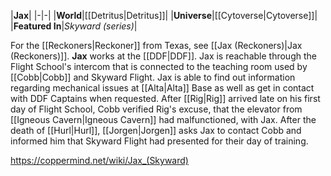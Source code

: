 |**Jax**|
|-|-|
|**World**|[[Detritus\|Detritus]]|
|**Universe**|[[Cytoverse\|Cytoverse]]|
|**Featured In**|*Skyward (series)*|

For the [[Reckoners\|Reckoner]] from Texas, see [[Jax (Reckoners)\|Jax (Reckoners)]].
**Jax** works at the [[DDF\|DDF]]. Jax is reachable through the Flight School's intercom that is connected to the teaching room used by [[Cobb\|Cobb]] and Skyward Flight. Jax is able to find out information regarding mechanical issues at [[Alta\|Alta]] Base as well as get in contact with DDF Captains when requested.
After [[Rig\|Rig]] arrived late on his first day of Flight School, Cobb verified Rig's excuse, that the elevator from [[Igneous Cavern\|Igneous Cavern]] had malfunctioned, with Jax. After the death of [[Hurl\|Hurl]], [[Jorgen\|Jorgen]] asks Jax to contact Cobb and informed him that Skyward Flight had presented for their day of training.



https://coppermind.net/wiki/Jax_(Skyward)